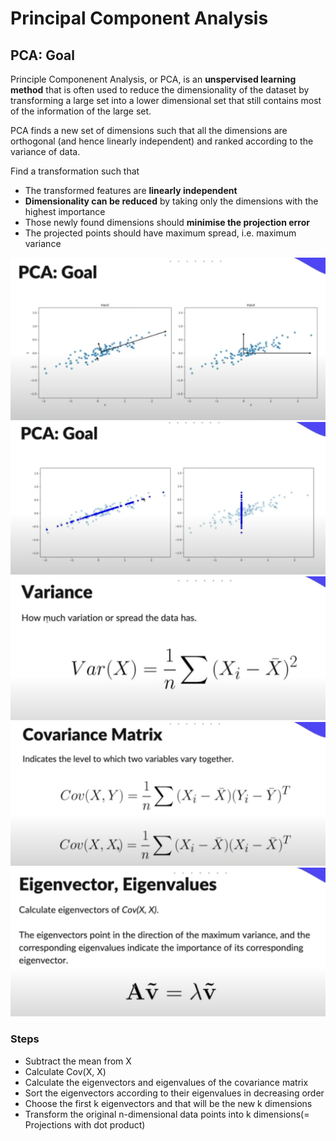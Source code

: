 # Principal Component Analysis

## PCA: Goal

Principle Componenent Analysis, or PCA, is an <b>unspervised learning method</b> that is often used to reduce the dimensionality of the dataset by transforming a large set into a lower dimensional set that still contains most of the information of the large set.

PCA finds a new set of dimensions such that all the dimensions are orthogonal (and hence linearly independent) and ranked according to the variance of data. 

Find a transformation such that 
<ul>
    <li> The transformed features are <b>linearly independent</b></li>
    <li> <b>Dimensionality can be reduced</b> by taking only the dimensions with the highest importance</li>
    <li> Those newly found dimensions should <b>minimise the projection error</b></li>
    <li> The projected points should have maximum spread, i.e. maximum variance</li> 
</ul>

<img src="assets/Goal1.png"> 

<img src="assets/Goal2.png"> 

<img src="assets/Variance.png">

<img src="assets/Covariance.png">

<img src="assets/Eigen.png">

### Steps
<ul>
    <li> Subtract the mean from X</li>
    <li> Calculate Cov(X, X)</li>
    <li> Calculate the eigenvectors and eigenvalues of the covariance matrix</li>
    <li> Sort the eigenvectors according to their eigenvalues in decreasing order</li>
    <li> Choose the first k eigenvectors and that will be the new k dimensions</li>
    <li> Transform the original n-dimensional data points into k dimensions(= Projections with dot product)</li>
</ul>












